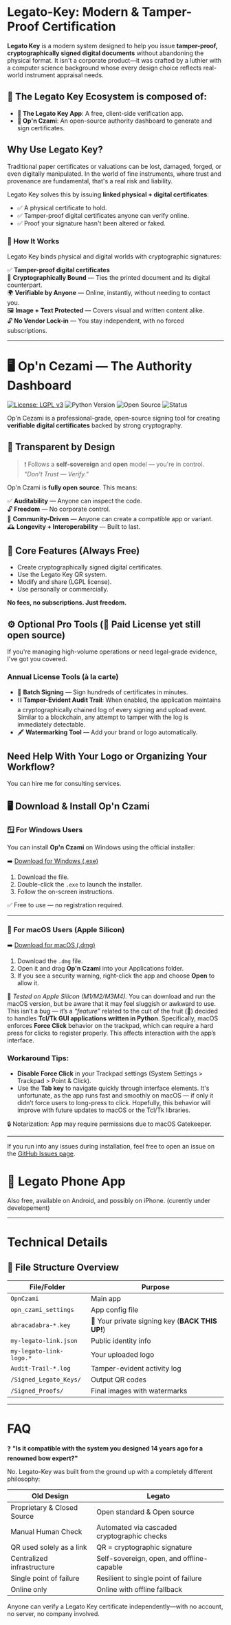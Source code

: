 #  **Legato-Key: Modern & Tamper-Proof Certification**

**Legato Key** is a modern system designed to help you issue **tamper-proof, cryptographically signed digital documents** without abandoning the physical format.
It isn't a corporate product—it was crafted by a luthier with a computer science background whose every design choice reflects real-world instrument appraisal needs.

## 🌿 The Legato Key Ecosystem is composed of:
- **📱 The Legato Key App**: A free, client-side verification app.
- **🧾 Op'n Czami**: An open-source authority dashboard to generate and sign certificates.

## Why Use Legato Key?

Traditional paper certificates or valuations can be lost, damaged, forged, or even digitally manipulated.
In the world of fine instruments, where trust and provenance are fundamental, that's a real risk and liability. 

Legato Key solves this by issuing **linked physical + digital certificates**:

- ✅ A physical certificate to hold.
- ✅ Tamper-proof digital certificates anyone can verify online.
- ✅ Proof your signature hasn't been altered or faked.

### 🔐 How It Works

Legato Key binds physical and digital worlds with cryptographic signatures:

✅ **Tamper-proof digital certificates**  
🔗 **Cryptographically Bound** — Ties the printed document and its digital counterpart.  
🌍 **Verifiable by Anyone** — Online, instantly, without needing to contact you.  
🖼️ **Image + Text Protected** — Covers visual and written content alike.  
🔓 **No Vendor Lock-in** — You stay independent, with no forced subscriptions.  

---

# 🖥️ Op'n Cezami — The Authority Dashboard 
[![License: LGPL v3](https://img.shields.io/badge/License-LGPL_v3-blue.svg)](https://www.gnu.org/licenses/lgpl-3.0)
![Python Version](https://img.shields.io/badge/python-3.9+-blue.svg)
![Open Source](https://img.shields.io/badge/Open%20Source-✔-brightgreen)
![Status](https://img.shields.io/badge/status-RC2-orange.svg)

Op'n Cezami is a professional-grade, open-source signing tool for creating **verifiable digital certificates** backed by strong cryptography.

## 🧠 Transparent by Design
> ❗ Follows a **self-sovereign** and **open** model — you're in control.
> *"Don't Trust — Verify."*

Op'n Czami is **fully open source**. This means:

✅ **Auditability** — Anyone can inspect the code.  
🔓 **Freedom** — No corporate control.  
🤝 **Community-Driven** — Anyone can create a compatible app or variant.  
🕰️ **Longevity + Interoperability** — Built to last.

## 💼 Core Features (Always Free)

- Create cryptographically signed digital certificates.
- Use the Legato Key QR system.
- Modify and share (LGPL license).
- Use personally or commercially.

**No fees, no subscriptions. Just freedom.**


## ⚙️ Optional Pro Tools (🧩 Paid License yet still open source)

If you're managing high-volume operations or need legal-grade evidence, I've got you covered.

### Annual License Tools (à la carte)
- 🧾 **Batch Signing** — Sign hundreds of certificates in minutes.
- ⛓️ **Tamper-Evident Audit Trail**: When enabled, the application maintains a cryptographically chained log of every signing and upload event. Similar to a blockchain, any attempt to tamper with the log is immediately detectable.
- 🖋️ **Watermarking Tool** — Add your brand or logo automatically.

## Need Help With Your Logo or Organizing Your Workflow?
   You can hire me for consulting services.
 

## 🖥️ Download & Install Op'n Czami

### 🪟 For Windows Users

You can install **Op'n Czami** on Windows using the official installer:

➡️ [Download for Windows (.exe)](https://github.com/Frederic-LM/Opn-Czami/releases/download/Win-installer/Setup-Op.n-Czami.exe)

1. Download the file.
2. Double-click the `.exe` to launch the installer.
3. Follow the on-screen instructions.

✅ Free to use — no registration required.

---

### 🍎 For macOS Users (Apple Silicon)

➡️ [Download for macOS (.dmg)](https://github.com/Frederic-LM/Opn-Czami/releases/download/MacOSDmg/opnczami.dmg)

1. Download the `.dmg` file.
2. Open it and drag **Op'n Czami** into your Applications folder.
3. If you see a security warning, right-click the app and choose **Open** to allow it.

🧠 *Tested on Apple Silicon (M1/M2/M3M4).* 
You can download and run the macOS version, but be aware that it may feel sluggish or awkward to use. This isn’t a bug — it’s a *“feature”* related to the cult of the fruit (🍎) decided to handles **Tcl/Tk GUI applications written in Python**.
Specifically, macOS enforces **Force Click** behavior on the trackpad, which can require a hard press for clicks to register properly. This affects interaction with the app’s interface.

### Workaround Tips:
- **Disable Force Click** in your Trackpad settings (System Settings > Trackpad > Point & Click).
- Use the **Tab key** to navigate quickly through interface elements.
It's unfortunate, as the app runs fast and smoothly on macOS — if only it didn’t force users to long-press to click. Hopefully, this behavior will improve with future updates to macOS or the Tcl/Tk libraries.

🔒 Notarization: App may require permissions due to macOS Gatekeeper.

---

If you run into any issues during installation, feel free to open an issue on the [GitHub Issues page](https://github.com/Frederic-LM/Opn-Czami/issues).



# 📱 Legato Phone App 

Also free, available on Android, and possibly on iPhone. (curently under developement)

---

# Technical Details 
    
## 📁 File Structure Overview
| File/Folder             | Purpose                                         |
| ----------------------- | ----------------------------------------------- |
| `OpnCzami`              | Main app                                        |
| `opn_czami_settings`    | App config file                                 |
| `abracadabra-*.key`     | 🔑 Your private signing key (**BACK THIS UP!**) |
| `my-legato-link.json`   | Public identity info                            |
| `my-legato-link-logo.*` | Your uploaded logo                              |
| `Audit-Trail-*.log`     | Tamper-evident activity log                     |
| `/Signed_Legato_Keys/`  | Output QR codes                                 |
| `/Signed_Proofs/`       | Final images with watermarks                    |

---

# FAQ

❓ **"Is it compatible with the system you designed 14 years ago for a renowned bow expert?"**

No.
Legato-Key was built from the ground up with a completely different philosophy:

| Old Design                  | Legato                                      |
| --------------------------- | ------------------------------------------- |
| Proprietary & Closed Source | Open standard & Open source                |
| Manual Human Check          | Automated via cascaded cryptographic checks|
| QR used solely as a link    | QR = cryptographic signature               |
| Centralized infrastructure  | Self-sovereign, open, and offline-capable  |
| Single point of failure     | Resilient to single point of failure       |
| Online only                 | Online with offline fallback               |

Anyone can verify a Legato Key certificate independently—with no account, no server, no company involved.
